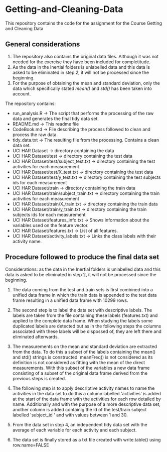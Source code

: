 # Getting-and-Cleaning-Data
This repository contains the code for the assignment for the Course Getting and Cleaning Data

## General considerations

1. The repository also contains the original data files. Although it was not needed for the exercise they have been included for completitude.
2. As the data in the Inertial folders is unlabelled data and this data is asked to be eliminated in step 2, it will not be processed since the beginning.
3. For the purpose of obtaining the mean and standard deviation, only the data which specifically stated *mean()* and *std()* has been taken into account.

The repository contains:

* run_analysis.R -> The script that performs the processing of the raw data and generates the final tidy data set.
* README.md -> This readme file
* CodeBook.md -> File describing the process followed to clean and process the raw data.
* tidy_data.txt -> The resulting file from the processing. Contains a clean data set.
* UCI HAR Dataset -> directory containing the data
* UCI HAR Dataset/test -> directory containing the test data
* UCI HAR Dataset/test/subject_test.txt -> directory containing the test activities for each measurement
* UCI HAR Dataset/test/X_test.txt -> directory containing the test data
* UCI HAR Dataset/test/y_test.txt -> directory containing the test subjects ids for each measurement
* UCI HAR Dataset/train -> directory containing the train data
* UCI HAR Dataset/train/subject_train.txt -> directory containing the train activities for each measurement
* UCI HAR Dataset/train/X_train.txt -> directory containing the train data
* UCI HAR Dataset/train/y_train.txt -> directory containing the train subjects ids for each measurement
* UCI HAR Dataset/features_info.txt -> Shows information about the variables used on the feature vector.
* UCI HAR Dataset/features.txt -> List of all features.
* UCI HAR Dataset/activity_labels.txt -> Links the class labels with their activity name.

## Procedure followed to produce the final data set

Considerations: as the data in the Inertial folders is unlabelled data and this data is asked to be eliminated in step 2, it will not be processed since the beginning.

1. The data coming from the test and train sets is first combined into a unified data frame in which the train data is appended to the test data frame resulting in a unified data frame with 10299 rows.

2. The second step is to label the data set with descriptive labels. The labels are taken from the file containing these labels (features.txt) and applied to the complete data frame. When studying the labels some duplicated labels are detected but as in the following steps the columns associated with these labels will be dispossed of, they are left there and eliminated afterwards. 

3. The measurements on the mean and standard deviation are extracted from the data. To do this a subset of the labels containing the mean() and std() strings is constructed. meanFreq() is not considered as its definition is not considered as fitting with the mean of the direct measurements. With this subset of the variables a new data frame consisting of a subset of the original data frame derived from the previous steps is created.

4. The following step is to apply descriptive activity names to name the activities in the data set to do this a column labelled 'activities' is added at the start of the data frame with the activities for each row detailed by name. Additionally and with the purpose of a more descriptive data set, another column is added containig the id of the test/train subject labelled 'subject_id ' and with values between 1 and 30.

5. From the data set in step 4, an independent tidy data set with the average of each variable for each activity and each subject. 

6. The data set is finally stored as a txt file created with write.table() using row.name=FALSE
